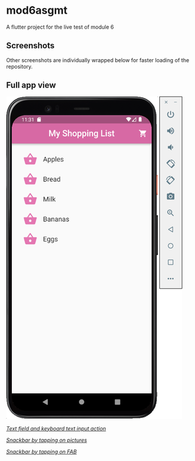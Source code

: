 # mod6asgmt

A flutter project for the live test of module 6

## Screenshots
Other screenshots are individually wrapped below for faster loading of the repository.

## Full app view
![Alt Text](images/screenshots/ss1.png)

[*Text field and keyboard text input action*](images/screenshots/ss2.png)

[*Snackbar by tapping on pictures*](images/screenshots/ss3.png)

[*Snackbar by tapping on FAB*](images/screenshots/ss4.png)


